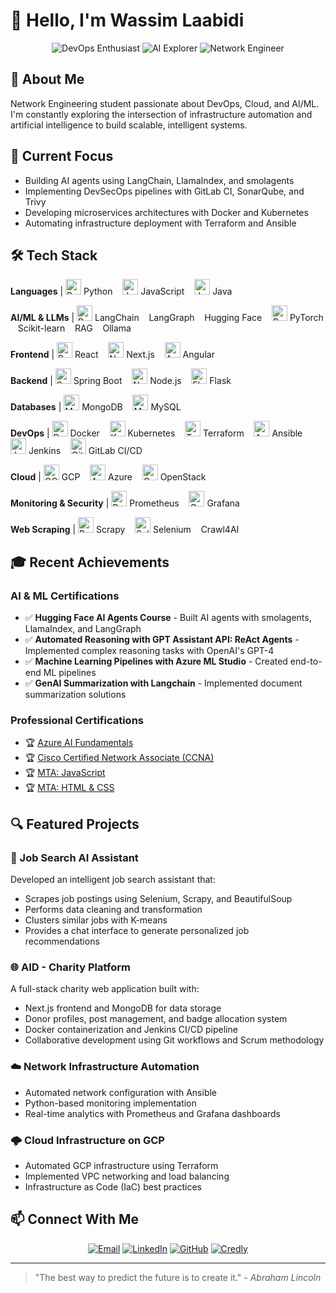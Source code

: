 # 👋 Hello, I'm Wassim Laabidi

<div align="center">
  <img src="https://img.shields.io/badge/DevOps-Enthusiast-blue" alt="DevOps Enthusiast"/>
  <img src="https://img.shields.io/badge/AI-Explorer-green" alt="AI Explorer"/>
  <img src="https://img.shields.io/badge/Network-Engineer-orange" alt="Network Engineer"/>
</div>

## 🚀 About Me

Network Engineering student passionate about DevOps, Cloud, and AI/ML. I'm constantly exploring the intersection of infrastructure automation and artificial intelligence to build scalable, intelligent systems.

## 🔭 Current Focus

- Building AI agents using LangChain, LlamaIndex, and smolagents
- Implementing DevSecOps pipelines with GitLab CI, SonarQube, and Trivy
- Developing microservices architectures with Docker and Kubernetes
- Automating infrastructure deployment with Terraform and Ansible

## 🛠️ Tech Stack

**Languages**             | <img src="https://cdn.jsdelivr.net/gh/devicons/devicon/icons/python/python-original.svg" height="25" alt="Python"/> Python &nbsp;&nbsp; <img src="https://cdn.jsdelivr.net/gh/devicons/devicon/icons/javascript/javascript-original.svg" height="25" alt="JavaScript"/> JavaScript &nbsp;&nbsp; <img src="https://cdn.jsdelivr.net/gh/devicons/devicon/icons/java/java-original.svg" height="25" alt="Java"/> Java 

**AI/ML & LLMs**         | <img src="https://cdn.jsdelivr.net/gh/devicons/devicon/icons/python/python-original.svg" height="25" alt="Python"/> LangChain    LangGraph    Hugging Face    <img src=https://github.com/devicons/devicon/blob/v2.17.0/icons/pytorch/pytorch-original.svg: height="25" alt="PyTorch"/> PyTorch    Scikit-learn    RAG    Ollama

**Frontend**              | <img src="https://cdn.jsdelivr.net/gh/devicons/devicon/icons/react/react-original.svg" height="25" alt="React"/> React &nbsp;&nbsp; <img src="https://cdn.jsdelivr.net/gh/devicons/devicon/icons/nextjs/nextjs-original.svg" height="25" alt="Next.js"/> Next.js &nbsp;&nbsp; <img src="https://cdn.jsdelivr.net/gh/devicons/devicon/icons/angularjs/angularjs-original.svg" height="25" alt="Angular"/> Angular 

**Backend**               | <img src="https://cdn.jsdelivr.net/gh/devicons/devicon/icons/spring/spring-original.svg" height="25" alt="Spring Boot"/> Spring Boot &nbsp;&nbsp; <img src="https://cdn.jsdelivr.net/gh/devicons/devicon/icons/nodejs/nodejs-original.svg" height="25" alt="Node.js"/> Node.js &nbsp;&nbsp; <img src="https://cdn.jsdelivr.net/gh/devicons/devicon/icons/flask/flask-original.svg" height="25" alt="Flask"/> Flask 

**Databases**             | <img src="https://cdn.jsdelivr.net/gh/devicons/devicon/icons/mongodb/mongodb-original.svg" height="25" alt="MongoDB"/> MongoDB &nbsp;&nbsp; <img src="https://cdn.jsdelivr.net/gh/devicons/devicon/icons/mysql/mysql-original.svg" height="25" alt="MySQL"/> MySQL 

**DevOps**                | <img src="https://cdn.jsdelivr.net/gh/devicons/devicon/icons/docker/docker-original.svg" height="25" alt="Docker"/> Docker &nbsp;&nbsp; <img src="https://cdn.jsdelivr.net/gh/devicons/devicon/icons/kubernetes/kubernetes-plain.svg" height="25" alt="Kubernetes"/> Kubernetes &nbsp;&nbsp; <img src="https://cdn.jsdelivr.net/gh/devicons/devicon/icons/terraform/terraform-original.svg" height="25" alt="Terraform"/> Terraform &nbsp;&nbsp; <img src="https://cdn.jsdelivr.net/gh/devicons/devicon/icons/ansible/ansible-original.svg" height="25" alt="Ansible"/> Ansible &nbsp;&nbsp; <img src="https://cdn.jsdelivr.net/gh/devicons/devicon/icons/jenkins/jenkins-line.svg" height="25" alt="Jenkins"/> Jenkins &nbsp;&nbsp; <img src="https://cdn.jsdelivr.net/gh/devicons/devicon/icons/gitlab/gitlab-original.svg" height="25" alt="GitLab"/> GitLab CI/CD 

**Cloud**                 | <img src="https://cdn.jsdelivr.net/gh/devicons/devicon/icons/googlecloud/googlecloud-original.svg" height="25" alt="GCP"/> GCP &nbsp;&nbsp; <img src="https://cdn.jsdelivr.net/gh/devicons/devicon/icons/azure/azure-original.svg" height="25" alt="Azure"/> Azure &nbsp;&nbsp; <img src="https://cdn.jsdelivr.net/gh/devicons/devicon/icons/openstack/openstack-original.svg" height="25" alt="OpenStack"/> OpenStack 

**Monitoring & Security** | <img src="https://cdn.jsdelivr.net/gh/devicons/devicon/icons/prometheus/prometheus-original.svg" height="25" alt="Prometheus"/> Prometheus &nbsp;&nbsp; <img src="https://cdn.jsdelivr.net/gh/devicons/devicon/icons/grafana/grafana-original.svg" height="25" alt="Grafana"/> Grafana 

**Web Scraping**     | <img src="https://cdn.jsdelivr.net/gh/devicons/devicon/icons/python/python-original.svg" height="25" alt="Python"/> Scrapy &nbsp;&nbsp; <img src="https://cdn.jsdelivr.net/gh/devicons/devicon/icons/selenium/selenium-original.svg" height="25" alt="Selenium"/> Selenium &nbsp;&nbsp; Crawl4AI


## 🎓 Recent Achievements

### AI & ML Certifications
- ✅ **Hugging Face AI Agents Course** - Built AI agents with smolagents, LlamaIndex, and LangGraph
- ✅ **Automated Reasoning with GPT Assistant API: ReAct Agents** - Implemented complex reasoning tasks with OpenAI's GPT-4
- ✅ **Machine Learning Pipelines with Azure ML Studio** - Created end-to-end ML pipelines
- ✅ **GenAI Summarization with Langchain** - Implemented document summarization solutions

### Professional Certifications
- 🏆 [Azure AI Fundamentals](https://learn.microsoft.com/en-us/users/wassimlaabidi-9877/credentials/1f38d3aeb09f0acb)
- 🏆 [Cisco Certified Network Associate (CCNA)](https://www.credly.com/badges/5aebe1ce-53b5-4202-bcb8-799fa28e2c57/linked_in_profile)
- 🏆 [MTA: JavaScript](https://www.credly.com/badges/2a9d8a3c-c594-4ad0-ab3d-259a0d61bbf0?source=linked_in_profile)
- 🏆 [MTA: HTML & CSS](https://www.credly.com/badges/453a6674-e909-47d2-801a-9832d352be80?source=linked_in_profile)

## 🔍 Featured Projects

### 🤖 Job Search AI Assistant
Developed an intelligent job search assistant that:
- Scrapes job postings using Selenium, Scrapy, and BeautifulSoup
- Performs data cleaning and transformation
- Clusters similar jobs with K-means
- Provides a chat interface to generate personalized job recommendations

### 🌐 AID - Charity Platform
A full-stack charity web application built with:
- Next.js frontend and MongoDB for data storage
- Donor profiles, post management, and badge allocation system
- Docker containerization and Jenkins CI/CD pipeline
- Collaborative development using Git workflows and Scrum methodology

### ☁️ Network Infrastructure Automation
- Automated network configuration with Ansible
- Python-based monitoring implementation
- Real-time analytics with Prometheus and Grafana dashboards

### 🌩️ Cloud Infrastructure on GCP
- Automated GCP infrastructure using Terraform
- Implemented VPC networking and load balancing
- Infrastructure as Code (IaC) best practices

## 📫 Connect With Me

<div align="center">
  <a href="mailto:wassim.laabidi@insat.ucar.tn"><img src="https://img.shields.io/badge/Email-Me-red" alt="Email"/></a>
  <a href="https://linkedin.com/in/wassim-laabidi"><img src="https://img.shields.io/badge/LinkedIn-Connect-blue" alt="LinkedIn"/></a>
  <a href="https://github.com/Wassim-Laabidi"><img src="https://img.shields.io/badge/GitHub-Follow-lightgrey" alt="GitHub"/></a>
  <a href="https://www.credly.com/users/wassim-laabidi"><img src="https://img.shields.io/badge/Credly-Badges-orange" alt="Credly"/></a>
</div>

---

> "The best way to predict the future is to create it." - *Abraham Lincoln*
